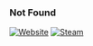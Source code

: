 <h3>Not Found</h3>

<a href="https://dhoutsider.top/"><img alt="Website" src="https://img.shields.io/badge/Вебсайт-dhoutsider.top-blue?style=flat-square&logo=google-chrome"></a>
<a href="https://steamcommunity.com/id/dhoutsider/"><img alt="Steam" src="https://img.shields.io/badge/Steam-dh'04-blue?style=flat-square&logo=steam"></a>
